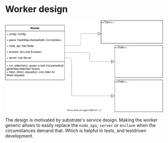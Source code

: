 
# Worker design
![Design](./design.svg)

The design is motivated by substrate's service design. Making the worker generic allows to easily replace the `node_api`,
`server` or `enclave` when the circumstances demand that. Which is helpful in tests, and testdriven development.
